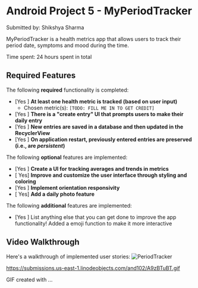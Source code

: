 # Android Project 5 - MyPeriodTracker

Submitted by: Shikshya Sharma

MyPeriodTracker is a health metrics app that allows users to track their period date, symptoms and mood during the time.

Time spent: 24 hours spent in total

## Required Features

The following **required** functionality is completed:

- [Yes ] **At least one health metric is tracked (based on user input)**
  - Chosen metric(s): `[TODO: FILL ME IN TO GET CREDIT]`
- [Yes ] **There is a "create entry" UI that prompts users to make their daily entry**
- [Yes ] **New entries are saved in a database and then updated in the RecyclerView**
- [Yes ] **On application restart, previously entered entries are preserved (i.e., are *persistent*)**
 
The following **optional** features are implemented:

- [Yes ] **Create a UI for tracking averages and trends in metrics**
- [ Yes] **Improve and customize the user interface through styling and coloring**
- [Yes ] **Implement orientation responsivity**
- [ Yes] **Add a daily photo feature**

The following **additional** features are implemented:

- [Yes ] List anything else that you can get done to improve the app functionality!
Added a emoji function to make it more interactive

## Video Walkthrough

Here's a walkthrough of implemented user stories:
![PeriodTracker](https://github.com/user-attachments/assets/6a241d8c-4617-433a-a55b-a45a110ad139)

https://submissions.us-east-1.linodeobjects.com/and102/A9zBTuBT.gif




<!-- Replace this with whatever GIF tool you used! -->
GIF created with ...  
<!-- Recommended tools:
[Kap](https://getkap.co/) for macOS
[ScreenToGif](https://www.screentogif.com/) for Windows
[peek](https://github.com/phw/peek) for Linux. -->

